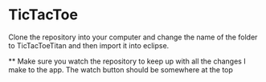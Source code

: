 TicTacToe
=========

Clone the repository into your computer and change the name of the folder to TicTacToeTitan and then import it into eclipse.

** Make sure you watch the repository to keep up with all the changes I make to the app. The watch button should be somewhere at the top
